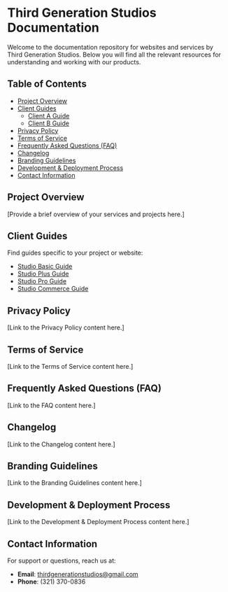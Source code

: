 # Third Generation Studios Documentation

Welcome to the documentation repository for websites and services by Third Generation Studios. Below you will find all the relevant resources for understanding and working with our products.

## Table of Contents

- [Project Overview](#project-overview)
- [Client Guides](#client-guides)
  - [Client A Guide](./client-guides/client-a-guide.md)
  - [Client B Guide](./client-guides/client-b-guide.md)
- [Privacy Policy](./PRIVACY_POLICY.md)
- [Terms of Service](./TERMS_OF_SERVICE.md)
- [Frequently Asked Questions (FAQ)](./FAQ.md)
- [Changelog](./CHANGELOG.md)
- [Branding Guidelines](./branding/branding-guide.md)
- [Development & Deployment Process](./development-deployment.md)
- [Contact Information](#contact-information)

## Project Overview

[Provide a brief overview of your services and projects here.]

## Client Guides

Find guides specific to your project or website:

- [Studio Basic Guide](./client-guides/studio-basic.md)
- [Studio Plus Guide](./client-guides/studio-plus.md)
- [Studio Pro Guide](./client-guides/studio-pro.md)
- [Studio Commerce Guide](./client-guides/studio-commerce.md)

## Privacy Policy

[Link to the Privacy Policy content here.]

## Terms of Service

[Link to the Terms of Service content here.]

## Frequently Asked Questions (FAQ)

[Link to the FAQ content here.]

## Changelog

[Link to the Changelog content here.]

## Branding Guidelines

[Link to the Branding Guidelines content here.]

## Development & Deployment Process

[Link to the Development & Deployment Process content here.]

## Contact Information

For support or questions, reach us at:

- **Email**: thirdgenerationstudios@gmail.com
- **Phone**: (321) 370-0836
